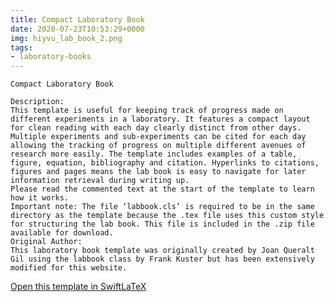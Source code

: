 ```yaml
---
title: Compact Laboratory Book
date: 2020-07-23T10:53:29+0000
img: hiyvu_lab_book_2.png
tags:
- laboratory-books
---
```

```
Compact Laboratory Book

Description:
This template is useful for keeping track of progress made on different experiments in a laboratory. It features a compact layout for clean reading with each day clearly distinct from other days. Multiple experiments and sub-experiments can be cited for each day allowing the tracking of progress on multiple different avenues of research more easily. The template includes examples of a table, figure, equation, bibliography and citation. Hyperlinks to citations, figures and pages means the lab book is easy to navigate for later information retrieval during writing up.
Please read the commented text at the start of the template to learn how it works.
Important note: The file ‘labbook.cls’ is required to be in the same directory as the template because the .tex file uses this custom style for structuring the lab book. This file is included in the .zip file available for download.
Original Author:
This laboratory book template was originally created by Joan Queralt Gil using the labbook class by Frank Kuster but has been extensively modified for this website.
```
[Open this template in SwiftLaTeX](https://www.swiftlatex.com/project.html?import=https://swiftlatex.github.io/LaTeXBoilerPlate/zips/jgahk_lab_book_2.zip&import_name=Compact%20Laboratory%20Book)
